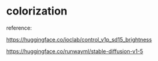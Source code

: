 # colorization
reference:

https://huggingface.co/ioclab/control_v1p_sd15_brightness

https://huggingface.co/runwayml/stable-diffusion-v1-5
